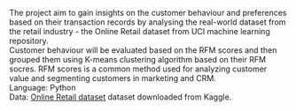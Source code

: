 The project aim to gain insights on the customer behaviour and preferences based on their transaction records by analysing the real-world dataset from the retail industry - the Online Retail dataset from UCI machine learning repository. <br>
Customer behaviour will be evaluated based on the RFM scores and then grouped them using K-means clustering algorithm based on their RFM socres. RFM scores is a common method used for analyzing customer value and segmenting customers in marketing and CRM.
<br>
Language: Python
<br>
Data: [Online Retail dataset](https://www.kaggle.com/datasets/vijayuv/onlineretail?select=OnlineRetail.csv) dataset downloaded from Kaggle.

